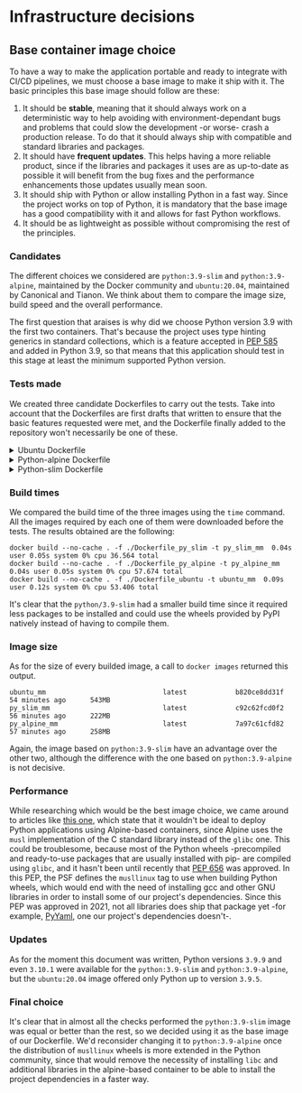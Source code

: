 # Infrastructure decisions
## Base container image choice
To have a way to make the application portable and ready to integrate with CI/CD pipelines, we must choose a base image to make it ship with it. The basic principles this base image should follow are these:  

1. It should be **stable**, meaning that it should always work on a deterministic way to help avoiding with environment-dependant bugs and problems that could slow the development -or worse- crash a production release. To do that it should always ship with compatible and standard libraries and packages.
2. It should have **frequent updates**. This helps having a more reliable product, since if the libraries and packages it uses are as up-to-date as possible it will benefit from the bug fixes and the performance enhancements those updates usually mean soon.
4. It should ship with Python or allow installing Python in a fast way. Since the project works on top of Python, it is mandatory that the base image has a good compatibility with it and allows for fast Python workflows.
5. It should be as lightweight as possible without compromising the rest of the principles.

### Candidates
The different choices we considered are `python:3.9-slim` and `python:3.9-alpine`, maintained by the Docker community and `ubuntu:20.04`, maintained by Canonical and Tianon. We think about them to compare the image size, build speed and the overall performance.

The first question that araises is why did we choose Python version 3.9 with the first two containers. That's because the project uses type hinting generics in standard collections, which is a feature accepted in [PEP 585](https://www.python.org/dev/peps/pep-0585/) and added in Python 3.9, so that means that this application should test in this stage at least the minimum supported Python version.

### Tests made
We created three candidate Dockerfiles to carry out the tests. Take into account that the Dockerfiles are first drafts that written to ensure that the basic features requested were met, and the Dockerfile finally added to the repository won't necessarily be one of these.

<details><summary>Ubuntu Dockerfile</summary>

	FROM ubuntu:20.04

	LABEL maintainer="noise-kngdm <nyrsleep@protonmail.com>" version="1.0.0" 

	ENV DEBIAN_FRONTEND=noninteractive
	RUN groupadd -g 1000 -r music_matcher && useradd -u 1000 -r -g music_matcher music_matcher && \
		apt update && apt install -y python3.9 python3-pip curl python3.9-venv  && \
		mkdir -p /home/music_matcher/.local /app && chown -R music_matcher:music_matcher /home/music_matcher /app && \
		ln -sf /usr/bin/python3.9 /usr/bin/python3

	USER music_matcher

	COPY pyproject.toml poetry.lock tasks.py /app/

	WORKDIR /app/

	ENV PATH=$PATH:/home/music_matcher/.local/bin

	RUN curl -sSL https://raw.githubusercontent.com/python-poetry/poetry/master/install-poetry.py | python3 - && \
		poetry config virtualenvs.create false && \
		poetry install

	ENTRYPOINT ["inv", "test"]

</details>

<details><summary>Python-alpine Dockerfile</summary>

	FROM python:3.9-alpine

	LABEL maintainer="noise-kngdm <nyrsleep@protonmail.com>" version="1.0.0" 

	RUN apk update && apk add curl gcc libc-dev libffi-dev bash && \
		addgroup -S -g 1000 music_matcher && \
		adduser -S music_matcher -G music_matcher -u 1000 && \
		mkdir -p /home/music_matcher/.local /app && \
		chown -R music_matcher:music_matcher /home/music_matcher /app

	USER music_matcher

	COPY pyproject.toml poetry.lock tasks.py /app/

	WORKDIR /app/

	ENV PATH=$PATH:/home/music_matcher/.local/bin

	RUN curl -sSL https://raw.githubusercontent.com/python-poetry/poetry/master/install-poetry.py | python - && \
		poetry config virtualenvs.create false && \
		poetry install

	ENTRYPOINT ["inv", "test"]

</details>

<details><summary>Python-slim Dockerfile</summary>

	FROM python:3.9-slim

	LABEL maintainer="noise-kngdm <nyrsleep@protonmail.com>" version="1.0.0" 

	RUN groupadd -g 1000 -r music_matcher && useradd -u 1000 -r -g music_matcher music_matcher && \
		mkdir -p /home/music_matcher/.local /app && chown -R music_matcher:music_matcher /home/music_matcher /app && \
		apt update && apt install -y curl


	USER music_matcher

	COPY pyproject.toml poetry.lock tasks.py /app/

	WORKDIR /app/

	ENV PATH=$PATH:/home/music_matcher/.local/bin

	RUN curl -sSL https://raw.githubusercontent.com/python-poetry/poetry/master/install-poetry.py | python3 - && \
		poetry config virtualenvs.create false && \
		poetry install

	ENTRYPOINT ["inv", "test"]
</details>

### Build times
We compared the build time of the three images using the `time` command. All the images required by each one of them were downloaded before the tests. The results obtained are the following:
```
docker build --no-cache . -f ./Dockerfile_py_slim -t py_slim_mm  0.04s user 0.05s system 0% cpu 36.564 total
docker build --no-cache . -f ./Dockerfile_py_alpine -t py_alpine_mm  0.04s user 0.05s system 0% cpu 57.674 total
docker build --no-cache . -f ./Dockerfile_ubuntu -t ubuntu_mm  0.09s user 0.12s system 0% cpu 53.406 total
```

It's clear that the `python/3.9-slim` had a smaller build time since it required less packages to be installed and could use the wheels provided by PyPI natively instead of having to compile them.

### Image size
As for the size of every builded image, a call to `docker images` returned this output.

```
ubuntu_mm                             latest            b820ce8dd31f   54 minutes ago      543MB
py_slim_mm                            latest            c92c62fcd0f2   56 minutes ago      222MB
py_alpine_mm                          latest            7a97c61cfd82   57 minutes ago      258MB
```

Again, the image based on `python:3.9-slim` have an advantage over the other two, although the difference with the one based on `python:3.9-alpine` is not decisive.

### Performance
While researching which would be the best image choice, we came around to articles like [this one](https://pythonspeed.com/articles/base-image-python-docker-images/), which state that it wouldn't be ideal to deploy Python applications using Alpine-based containers, since Alpine uses the `musl` implementation of the C standard library instead of the `glibc` one. This could be troublesome, because most of the Python wheels -precompiled and ready-to-use packages that are usually installed with pip- are compiled using `glibc`, and it hasn't been until recently that [PEP 656](https://www.python.org/dev/peps/pep-0656/) was approved. In this PEP, the PSF defines the `musllinux` tag to use when building Python wheels, which would end with the need of installing gcc and other GNU libraries in order to install some of our project's dependencies. Since this PEP was approved in 2021, not all libraries does ship that package yet -for example, [PyYaml](https://pypi.org/project/PyYAML/#files), one our project's dependencies doesn't-.

### Updates
As for the moment this document was written, Python versions `3.9.9` and even `3.10.1` were available for the `python:3.9-slim` and `python:3.9-alpine`, but the `ubuntu:20.04` image offered only Python up to version `3.9.5`.

### Final choice
It's clear that in almost all the checks performed the `python:3.9-slim` image was equal or better than the rest, so we decided using it as the base image of our Dockerfile. We'd reconsider changing it to `python:3.9-alpine` once the distribution of `musllinux` wheels is more extended in the Python community, since that would remove the necessity of installing `libc` and additional libraries in the alpine-based container to be able to install the project dependencies in a faster way.
